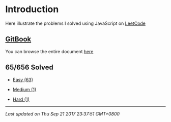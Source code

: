 # Introduction

Here illustrate the problems I solved using JavaScript on [LeetCode](https://leetcode.com/)

## [GitBook](https://rubychi1.gitbooks.io/leetcode/)

You can browse the entire document [here](https://rubychi1.gitbooks.io/leetcode/)

## 65/656 Solved

* [Easy \(63\)](/easy.md)

* [Medium \(1\)](/medium.md)

* [Hard \(1\)](/hard.md)

<hr/>

*Last updated on Thu Sep 21 2017 23:37:51 GMT+0800*
